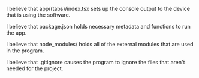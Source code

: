 I believe that app/(tabs)/index.tsx sets up the console output to the device that is using the software.

I believe that package.json holds necessary metadata and functions to run the app.

I believe that node_modules/ holds all of the external modules that are used in the program.

I believe that .gitignore causes the program to ignore the files that aren't needed for the project.